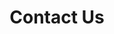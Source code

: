 ---
title: Contact Us
display_title: Contact Us
href: https://www.benefits.va.gov/gibill/contact_us.asp
spoke: More Resources
order: 5
private: true
---